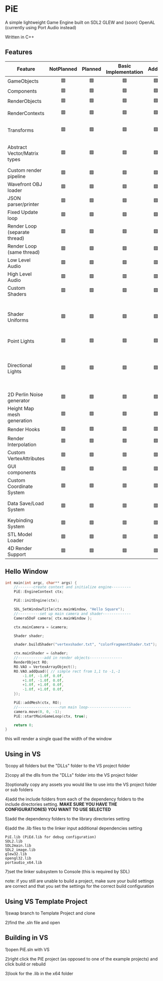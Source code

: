 # PiE
A simple lightweight Game Engine built on SDL2 GLEW and (soon) OpenAL (currently using Port Audio instead)

Written in C++

## Features

| Feature                      | NotPlanned | Planned | Basic Implementation | Added | Done | Notes
|------------------------------|:----------:|:-------:|:--------------------:|:-----:|:----:|:-----
|GameObjects                   | 🟥         | 🟩      | 🟩                   | 🟩    | 🟩   |
|Components                    | 🟥         | 🟩      | 🟩                   | 🟩    | 🟩   |
|RenderObjects                 | 🟥         | 🟩      | 🟩                   | 🟩    | 🟩   |
|RenderContexts                | 🟥         | 🟩      | 🟩                   | 🟩    | 🟥   | per RenderObject
|Transforms                    | 🟥         | 🟩      | 🟩                   | 🟩    | 🟩   | supporting parent Transforms
|Abstract Vector/Matrix types  | 🟥         | 🟩      | 🟩                   | 🟩    | 🟩   | N dimensional using any numeric type
|Custom render pipeline        | 🟥         | 🟩      | 🟩                   | 🟩    | 🟥   |
|Wavefront OBJ loader          | 🟥         | 🟩      | 🟩                   | 🟩    | 🟥   | with .mtl support
|JSON parser/printer           | 🟥         | 🟩      | 🟩                   | 🟩    | 🟩   |
|Fixed Update loop             | 🟥         | 🟩      | 🟩                   | 🟩    | 🟩   |
|Render Loop (separate thread) | 🟥         | 🟩      | 🟩                   | 🟩    | 🟥   |
|Render Loop (same thread)     | 🟥         | 🟩      | 🟩                   | 🟩    | 🟩   |
|Low Level Audio               | 🟥         | 🟩      | 🟩                   | 🟥    | 🟥   | Using Port Audio
|High Level Audio              | 🟥         | 🟩      | 🟥                   | 🟥    | 🟥   | Using OpenAL
|Custom Shaders                | 🟥         | 🟩      | 🟩                   | 🟩    | 🟩   |
|Shader Uniforms               | 🟥         | 🟩      | 🟩                   | 🟩    | 🟥   | int, float, double, vec2-4, vec2-4i, vec2-4d, mat4, mat4d
|Point Lights                  | 🟥         | 🟩      | 🟩                   | 🟩    | 🟩   |
|Directional Lights            | 🟥         | 🟩      | 🟩                   | 🟩    | 🟩   | Up to 4 point lights and 4 directional lights per render object (no limit for scene)
|2D Perlin Noise generator     | 🟥         | 🟩      | 🟩                   | 🟩    | 🟩   |
|Height Map mesh generation    | 🟥         | 🟩      | 🟩                   | 🟩    | 🟩   |
|Render Hooks                  | 🟥         | 🟩      | 🟥                   | 🟥    | 🟥   |
|Render Interpolation          | 🟥         | 🟩      | 🟩                   | 🟩    | 🟥   |
|Custom VertexAttributes       | 🟥         | 🟩      | 🟥                   | 🟥    | 🟥   |
|GUI components                | 🟥         | 🟩      | 🟥                   | 🟥    | 🟥   |
|Custom Coordinate System      | 🟥         | 🟩      | 🟥                   | 🟥    | 🟥   |
|Data Save/Load System         | 🟥         | 🟩      | 🟥                   | 🟥    | 🟥   | Can currently be done with JSON
|Keybinding System             | 🟥         | 🟩      | 🟥                   | 🟥    | 🟥   |
|STL Model Loader              | 🟥         | 🟩      | 🟥                   | 🟥    | 🟥   |
|4D Render Support             | 🟥         | 🟩      | 🟩                   | 🟥    | 🟥   |

## Hello Window

```cpp
int main(int argc, char** args) {
	//-------create context and initialize engine---------
	PiE::EngineContext ctx;

	PiE::initEngine(ctx);

	SDL_SetWindowTitle(ctx.mainWindow, "Hello Square");
	//----------set up main camera and shader-------------
	Camera5DoF camera{ ctx.mainWindow };

	ctx.mainCamera = &camera;

	Shader shader;

	shader.buildShader("vertexshader.txt", "colorFragmentShader.txt");

	ctx.mainShader = &shader;
	//------------add in render objects---------------
	RenderObject RO;
	RO.VAO = VertexArrayObject();
	RO.VAO.addQuad({ // simple rect from 1,1 to -1,-1
		-1.0f, -1.0f, 0.0f,
		+1.0f, -1.0f, 0.0f,
		+1.0f, +1.0f, 0.0f,
		-1.0f, +1.0f, 0.0f,
	});

	PiE::addMesh(ctx, RO);
	//-------------------run main loop--------------------
	camera.move(0, 0, -1);
	PiE::startMainGameLoop(ctx, true);

	return 0;
}
```

this will render a single quad the width of the window

## Using in VS
1)copy all folders but the "DLLs" folder to the VS project folder

2)copy all the dlls from the "DLLs" folder into the VS project folder

3)optionally copy any assets you would like to use into the VS project folder or sub folders

4)add the include folders from each of the dependency folders to the include directories setting.  **MAKE SURE YOU HAVE THE CONFIGURATION(S) YOU WANT TO USE SELECTED**

5)add the dependency folders to the library directories setting

6)add the .lib files to the linker input additional dependencies setting

    PiE.lib (PiEd.lib for debug configuration)
    SDL2.lib
    SDL2main.lib
    SDL2_image.lib
    glew32.lib
    opengl32.lib
    portaudio_x64.lib
    
7)set the linker subsystem to Console (this is required by SDL)

note: if you still are unable to build a project, make sure your build settings are correct and that you set the settings for the correct build configuration

## Using VS Template Project

1)swap branch to Template Project and clone

2)find the .sln file and open

## Building in VS

1)open PiE.sln with VS

2)right click the PiE project (as opposed to one of the example projects) and click build or rebuild

3)look for the .lib in the x64 folder
